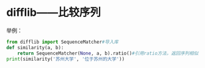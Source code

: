 # difflib——比较序列

举例：

```python
from difflib import SequenceMatcher#导入库
def similarity(a, b):
    return SequenceMatcher(None, a, b).ratio()#引用ratio方法，返回序列相似性的度量
print(similarity('苏州大学', '位于苏州的大学'))
```

